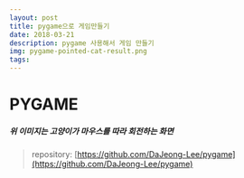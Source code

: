 ```yaml
---
layout: post
title: pygame으로 게임만들기
date: 2018-03-21
description: pygame 사용해서 게임 만들기
img: pygame-pointed-cat-result.png
tags:
---
```


# PYGAME


##### 위 이미지는 고양이가 마우스를 따라 회전하는 화면

> repository: [https://github.com/DaJeong-Lee/pygame](https://github.com/DaJeong-Lee/pygame)